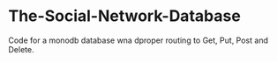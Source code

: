 # The-Social-Network-Database
Code for a monodb database wna dproper routing to Get, Put, Post and Delete.
